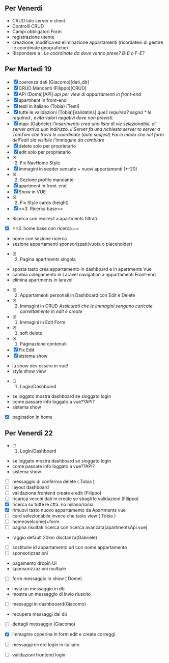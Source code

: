 
## Per Venerdì

- CRUD lato server e client
- Controlli CRUD
- Campi obbligatori Form
- registrazione utente  
- creazione, modifica ed eliminazione appartamenti (ricordatevi di gestire le coordinate geografiche)
- Rispondere a : *Le coordinate da dove vanno prese? B-E o F-E?*

## Per Martedì 19

- [x] coerenza dati (Giacomo)[dati_db]
- [x]  CRUD Mancanti (Filippo)[CRUD]
- [x] API (Dome)[API]
 _api per view di appartamenti in front-end_
- [x] apartment in front-end
- [x]  testi in italiano (Tobia) [Testi]
- [x] tutte le validazioni (Tobia)[Validatins]
 _queli required? segna  * le required , evita valori negativi dove non previsti._
- [x] map: (Gabriele)
 _l'inserimento crea una lista di vie selezionabili. al server arriva uun indirizzo. il Server fa una richiesta server to server a TomTom che trova le coordinate (auto sudjest)_
 _Fai in modo che nel form dell'edit sia visibile l'immagine da cambiare_
- [x]  delete solo per proprietario
- [x] edit solo per proprietario
- [x] 2. Fix NavHome Style
- [x] Immagini in seeder sensate + nuovi appartamenti (+-20)
- [x] 2. Sezione profilo mancante
- [x] apartment in front-end
- [x] Show in VUE
- [x] 2. Fix Style cards (height)
- [x] ==3. Ricerca base==
 - Ricerca con redirect a apartments filtrati
- [x] ==3. home base con ricerca.==
 - home con sezione ricerca 
 - sezione appartamenti sponsorizzati(vuota o placeholder)
- [x] 2. Pagina apartments singola
 - sposta tasto crea appartamento in dashboard e in apartments Vue
 - cambia colegamento in Laravel navigation a appartamenti Front-end
 - elimina apartments in laravel
- [x] 2. Appartamenti personali in Dashboard con Edit e Delete
- [x] 2. Immagini in CRUD
 _Assicurati che le immagini vengano caricate correttamente in edit e create_
- [x] 1. Immagini in Edit Form
- [x] 1. soft delete 
- [x] 1. Paginazione contenuti
- [x] Fix Edit
- [x]   sistema show
 - la show dev essere in vue!
 - style show view
- [ ] 1. Login/Dashboard
 - se loggato mostra dashboard se sloggato login
 - come passare info loggato a vue??API?
 - sistema show
- [x] pagination in home

 





## Per Venerdì 22

- [ ] 1. Login/Dashboard
 - se loggato mostra dashboard se sloggato login
 - come passare info loggato a vue??API?
 - sistema show
- [ ] messaggio di conferma delete ( Tobia )
- [ ] layout dashboard
- [ ] validazione frontend create e edit (Filippo)
- [ ] ricarica vecchi dati in create se sbagli le validazioni (Filippo)
- [x] ricerca su tutte le cttà. no milano/roma
- [x] rimuovi tasto nuovo appartamento da Apartments vue
- [ ] card selezionabile invece che tasto view ( Tobia )
- [ ] home(welcome)+form
 - [ ] pagina risultati ricerca con ricerca avanzata(apartmentsApi.vue)
  - raggio default 20km disctanza(Gabriele)
 - [ ] sostituire id appartamento url con nome appartamento
 - [ ] sponsorizzazioni
  - pagamento dropin UI
  - sponsorizzazioni multiple
- [ ] form messaggio in show ( Dome)
 - invia un messaggio in db
 - mostra un messaggio di invio riuscito
- [ ] messaggi in dashbooard(Giacomo)
- recupera messaggi dal db
- [ ] dettagli messaggio (Giacomo)
- [x] immagine coperina in form edit e create correggi
- [ ] messaggi errore login in italiano
- [ ] validazioni frontend login



